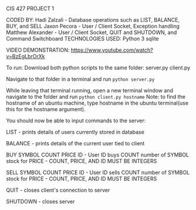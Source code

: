 CIS 427 PROJECT 1

CODED BY:
    Hadi Zalzali
        - Database operations such as LIST, BALANCE, BUY, and SELL
    Jaxon Pecora
        - User / Client Socket, Exception handling
    Matthew Alexander
        - User / Client Socket, QUIT and SHUTDOWN, and Command Switchboard
TECHNOLOGIES USED:
    Python 3
    sqlite

VIDEO DEMONSTRATION: https://www.youtube.com/watch?v=BzEgLbrOrXk

To run:
Download both python scripts to the same folder:
    server.py
    client.py

Navigate to that folder in a terminal and run `python server.py`

While leaving that terminal running, open a new terminal window and navigate to the folder and run `python client.py hostname`
Note: to find the hostname of an ubuntu machine, type hostname in the ubuntu terminal(use this for the hostname argument).  

You should now be able to input commands to the server:

LIST                              - prints details of users currently stored in database

BALANCE                           - prints details of the current user tied to client

BUY SYMBOL COUNT PRICE ID         - User ID buys COUNT number of SYMBOL stock for PRICE
                                  - COUNT, PRICE, AND ID MUST BE INTEGERS  

SELL SYMBOL COUNT PRICE ID        - User ID sells COUNT number of SYMBOL stock for PRICE
                                  - COUNT, PRICE, AND ID MUST BE INTEGERS  

QUIT                              - closes client's connection to server

SHUTDOWN                          - closes server

 